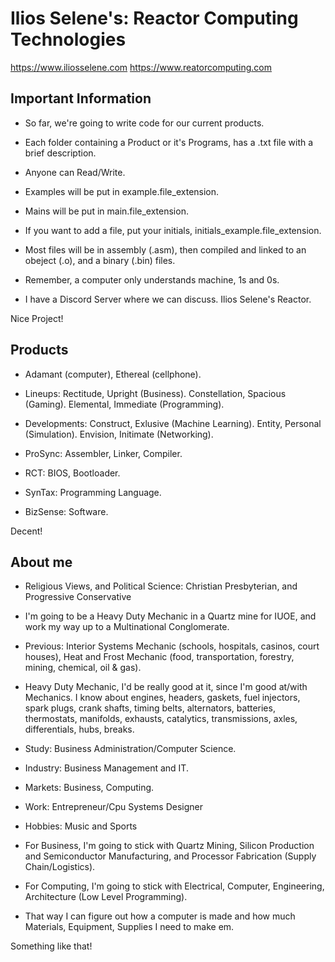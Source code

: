 # Ilios Selene's: Reactor Computing Technologies 

https://www.iliosselene.com
https://www.reatorcomputing.com

## Important Information

- So far, we're going to write code for our current products. 

- Each folder containing a Product or it's Programs, has a .txt file with a brief description.

- Anyone can Read/Write.

- Examples will be put in example.file_extension.

- Mains will be put in main.file_extension.

- If you want to add a file, put your initials, initials_example.file_extension.

- Most files will be in assembly (.asm), then compiled and linked to an obeject (.o), and a binary (.bin) files.

- Remember, a computer only understands machine, 1s and 0s.

- I have a Discord Server where we can discuss. Ilios Selene's Reactor.

Nice Project!

## Products 

- Adamant (computer), Ethereal (cellphone).

- Lineups: Rectitude, Upright (Business). Constellation, Spacious (Gaming). Elemental, Immediate (Programming). 

- Developments: Construct, Exlusive (Machine Learning). Entity, Personal (Simulation). Envision, Initimate (Networking). 

- ProSync: Assembler, Linker, Compiler. 

- RCT: BIOS, Bootloader. 

- SynTax: Programming Language. 

- BizSense: Software. 

Decent!

## About me

- Religious Views, and Political Science: 
Christian Presbyterian, and Progressive Conservative 

- I'm going to be a Heavy Duty Mechanic in a Quartz mine for IUOE, and work my way up to a Multinational Conglomerate.
- Previous: Interior Systems Mechanic (schools, hospitals, casinos, court houses), Heat and Frost Mechanic (food, transportation, forestry, mining, chemical, oil & gas).

- Heavy Duty Mechanic, I'd be really good at it, since I'm good at/with Mechanics. I know about engines, headers, gaskets, fuel injectors, spark plugs, crank shafts, timing belts, alternators, batteries, thermostats, manifolds, exhausts, catalytics, transmissions, axles, differentials, hubs, breaks. 

- Study: Business Administration/Computer Science. 
- Industry: Business Management and IT. 
- Markets: Business, Computing. 
- Work: Entrepreneur/Cpu Systems Designer 
- Hobbies: Music and Sports 

- For Business, I'm going to stick with Quartz Mining, Silicon Production and Semiconductor Manufacturing, and Processor Fabrication (Supply Chain/Logistics). 
- For Computing, I'm going to stick with Electrical, Computer, Engineering, Architecture (Low Level Programming). 
- That way I can figure out how a computer is made and how much Materials, Equipment, Supplies I need to make em. 

Something like that!
